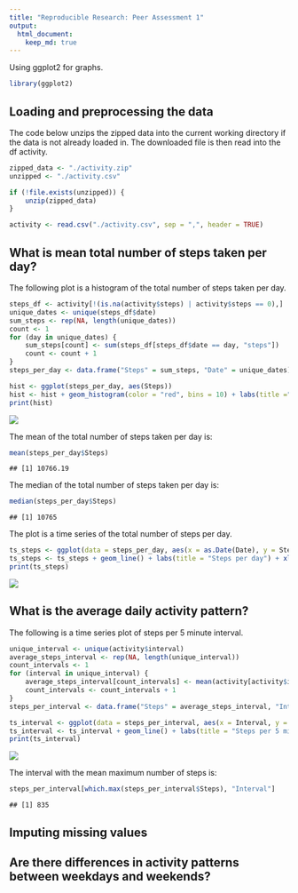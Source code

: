 ```yaml
---
title: "Reproducible Research: Peer Assessment 1"
output: 
  html_document:
    keep_md: true
---
```


Using ggplot2 for graphs.

```r
library(ggplot2)
```

## Loading and preprocessing the data

The code below unzips the zipped data into the current working directory if the
data is not already loaded in. The downloaded file is then read into the df activity.

```r
zipped_data <- "./activity.zip"
unzipped <- "./activity.csv"

if (!file.exists(unzipped)) {
    unzip(zipped_data)
}

activity <- read.csv("./activity.csv", sep = ",", header = TRUE)
```

## What is mean total number of steps taken per day?

The following plot is a histogram of the total number of steps taken per day.

```r
steps_df <- activity[!(is.na(activity$steps) | activity$steps == 0),]
unique_dates <- unique(steps_df$date)
sum_steps <- rep(NA, length(unique_dates))
count <- 1
for (day in unique_dates) {
    sum_steps[count] <- sum(steps_df[steps_df$date == day, "steps"])
    count <- count + 1
}
steps_per_day <- data.frame("Steps" = sum_steps, "Date" = unique_dates)

hist <- ggplot(steps_per_day, aes(Steps))
hist <- hist + geom_histogram(color = "red", bins = 10) + labs(title ="Steps per day")
print(hist)
```

![](PA1_template_files/figure-html/unnamed-chunk-3-1.png)<!-- -->

The mean of the total number of steps taken per day is:

```r
mean(steps_per_day$Steps)
```

```
## [1] 10766.19
```
The median of the total number of steps taken per day is:

```r
median(steps_per_day$Steps)
```

```
## [1] 10765
```

The plot is a time series of the total number of steps per day.

```r
ts_steps <- ggplot(data = steps_per_day, aes(x = as.Date(Date), y = Steps))
ts_steps <- ts_steps + geom_line() + labs(title = "Steps per day") + xlab("Steps") + ylab("Count")
print(ts_steps)
```

![](PA1_template_files/figure-html/unnamed-chunk-6-1.png)<!-- -->

## What is the average daily activity pattern?

The following is a time series plot of steps per 5 minute interval.

```r
unique_interval <- unique(activity$interval)
average_steps_interval <- rep(NA, length(unique_interval))
count_intervals <- 1
for (interval in unique_interval) {
    average_steps_interval[count_intervals] <- mean(activity[activity$interval == interval, "steps"], na.rm = TRUE)
    count_intervals <- count_intervals + 1
}
steps_per_interval <- data.frame("Steps" = average_steps_interval, "Interval" = unique_interval)

ts_interval <- ggplot(data = steps_per_interval, aes(x = Interval, y = Steps))
ts_interval <- ts_interval + geom_line() + labs(title = "Steps per 5 min interval")
print(ts_interval)
```

![](PA1_template_files/figure-html/unnamed-chunk-7-1.png)<!-- -->

The interval with the mean maximum number of steps is:

```r
steps_per_interval[which.max(steps_per_interval$Steps), "Interval"]
```

```
## [1] 835
```

## Imputing missing values



## Are there differences in activity patterns between weekdays and weekends?

